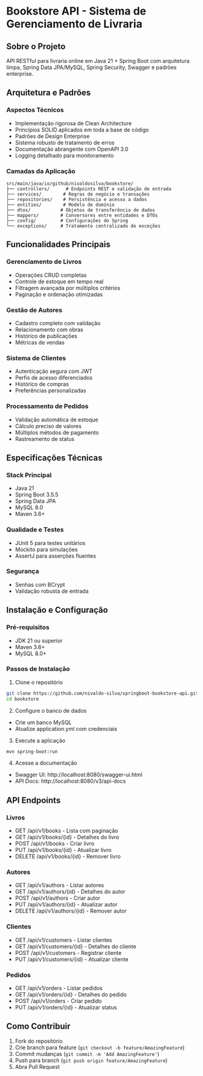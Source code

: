 # Bookstore API - Sistema de Gerenciamento de Livraria

## Sobre o Projeto

API RESTful para livraria online em Java 21 + Spring Boot com arquitetura limpa, Spring Data JPA/MySQL, Spring Security, Swagger e padrões enterprise.

## Arquitetura e Padrões

### Aspectos Técnicos
- Implementação rigorosa de Clean Architecture
- Princípios SOLID aplicados em toda a base de código
- Padrões de Design Enterprise
- Sistema robusto de tratamento de erros
- Documentação abrangente com OpenAPI 3.0
- Logging detalhado para monitoramento

### Camadas da Aplicação
```
src/main/java/io/github/nivaldosilva/bookstore/
├── controllers/      # Endpoints REST e validação de entrada
├── services/        # Regras de negócio e transações
├── repositories/    # Persistência e acesso a dados
├── entities/        # Modelo de domínio
├── dtos/           # Objetos de transferência de dados
├── mappers/        # Conversores entre entidades e DTOs
├── config/         # Configurações do Spring
└── exceptions/     # Tratamento centralizado de exceções
```

## Funcionalidades Principais

### Gerenciamento de Livros
- Operações CRUD completas
- Controle de estoque em tempo real
- Filtragem avançada por múltiplos critérios
- Paginação e ordenação otimizadas

### Gestão de Autores
- Cadastro completo com validação
- Relacionamento com obras
- Histórico de publicações
- Métricas de vendas

### Sistema de Clientes
- Autenticação segura com JWT
- Perfis de acesso diferenciados
- Histórico de compras
- Preferências personalizadas

### Processamento de Pedidos
- Validação automática de estoque
- Cálculo preciso de valores
- Múltiplos métodos de pagamento
- Rastreamento de status

## Especificações Técnicas

### Stack Principal
- Java 21
- Spring Boot 3.5.5
- Spring Data JPA
- MySQL 8.0
- Maven 3.6+

### Qualidade e Testes
- JUnit 5 para testes unitários
- Mockito para simulações
- AssertJ para asserções fluentes

### Segurança
- Senhas com BCrypt
- Validação robusta de entrada

## Instalação e Configuração

### Pré-requisitos
- JDK 21 ou superior
- Maven 3.6+
- MySQL 8.0+

### Passos de Instalação

1. Clone o repositório
```bash
git clone https://github.com/nivaldo-silva/springboot-bookstore-api.git
cd bookstore
```

2. Configure o banco de dados
- Crie um banco MySQL
- Atualize application.yml com credenciais

3. Execute a aplicação
```bash
mvn spring-boot:run
```

4. Acesse a documentação
- Swagger UI: http://localhost:8080/swagger-ui.html
- API Docs: http://localhost:8080/v3/api-docs

## API Endpoints

### Livros
- GET /api/v1/books - Lista com paginação
- GET /api/v1/books/{id} - Detalhes do livro
- POST /api/v1/books - Criar livro
- PUT /api/v1/books/{id} - Atualizar livro
- DELETE /api/v1/books/{id} - Remover livro

### Autores
- GET /api/v1/authors - Listar autores
- GET /api/v1/authors/{id} - Detalhes do autor
- POST /api/v1/authors - Criar autor
- PUT /api/v1/authors/{id} - Atualizar autor
- DELETE /api/v1/authors/{id} - Remover autor

### Clientes
- GET /api/v1/customers - Listar clientes
- GET /api/v1/customers/{id} - Detalhes do cliente
- POST /api/v1/customers - Registrar cliente
- PUT /api/v1/customers/{id} - Atualizar cliente

### Pedidos
- GET /api/v1/orders - Listar pedidos
- GET /api/v1/orders/{id} - Detalhes do pedido
- POST /api/v1/orders - Criar pedido
- PUT /api/v1/orders/{id} - Atualizar status

## Como Contribuir

1. Fork do repositório
2. Crie branch para feature (`git checkout -b feature/AmazingFeature`)
3. Commit mudanças (`git commit -m 'Add AmazingFeature'`)
4. Push para branch (`git push origin feature/AmazingFeature`)
5. Abra Pull Request

